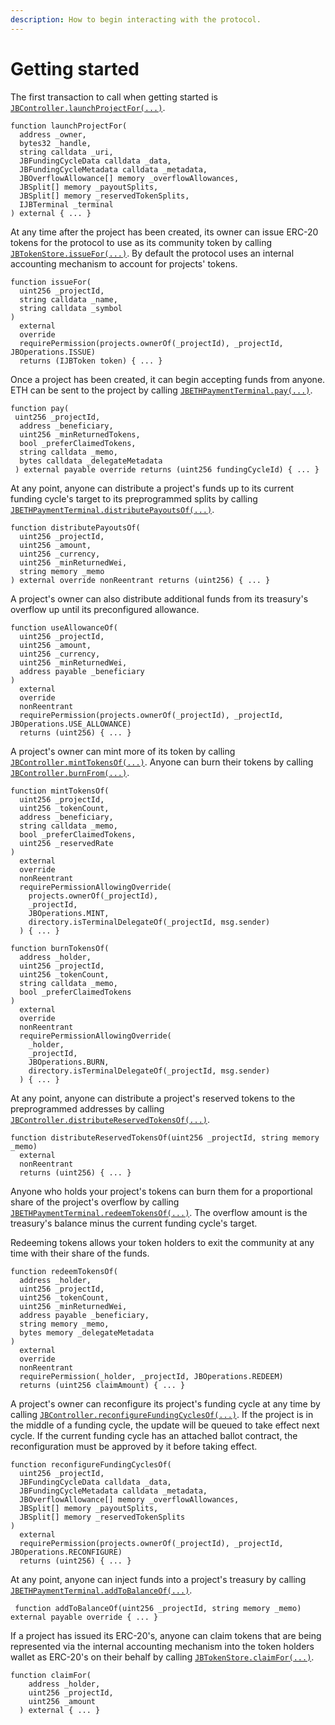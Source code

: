 ```yaml
---
description: How to begin interacting with the protocol.
---
```


# Getting started

The first transaction to call when getting started is [`JBController.launchProjectFor(...)`](../contracts/or-controllers/jbcontroller/write/launchprojectfor.md).

```solidity
function launchProjectFor(
  address _owner,
  bytes32 _handle,
  string calldata _uri,
  JBFundingCycleData calldata _data,
  JBFundingCycleMetadata calldata _metadata,
  JBOverflowAllowance[] memory _overflowAllowances,
  JBSplit[] memory _payoutSplits,
  JBSplit[] memory _reservedTokenSplits,
  IJBTerminal _terminal
) external { ... }
```

At any time after the project has been created, its owner can issue ERC-20 tokens for the protocol to use as its community token by calling [`JBTokenStore.issueFor(...)`](../contracts/jbtokenstore/write/issuefor.md). By default the protocol uses an internal accounting mechanism to account for projects' tokens. 

```solidity
function issueFor(
  uint256 _projectId,
  string calldata _name,
  string calldata _symbol
)
  external
  override
  requirePermission(projects.ownerOf(_projectId), _projectId, JBOperations.ISSUE)
  returns (IJBToken token) { ... }
```

Once a project has been created, it can begin accepting funds from anyone. ETH can be sent to the project by calling [`JBETHPaymentTerminal.pay(...)`](../contracts/or-payment-terminals/jbethpaymentterminal/write/pay.md).

```solidity
function pay(
 uint256 _projectId,
  address _beneficiary,
  uint256 _minReturnedTokens,
  bool _preferClaimedTokens,
  string calldata _memo,
  bytes calldata _delegateMetadata
 ) external payable override returns (uint256 fundingCycleId) { ... }
```

At any point, anyone can distribute a project's funds up to its current funding cycle's target to its preprogrammed splits by calling [`JBETHPaymentTerminal.distributePayoutsOf(...)`](../contracts/or-payment-terminals/jbethpaymentterminal/write/distributepayoutsof.md).

```solidity
function distributePayoutsOf(
  uint256 _projectId,
  uint256 _amount,
  uint256 _currency,
  uint256 _minReturnedWei,
  string memory _memo
) external override nonReentrant returns (uint256) { ... }
```

A project's owner can also distribute additional funds from its treasury's overflow up until its preconfigured allowance.

```solidity
function useAllowanceOf(
  uint256 _projectId,
  uint256 _amount,
  uint256 _currency,
  uint256 _minReturnedWei,
  address payable _beneficiary
)
  external
  override
  nonReentrant
  requirePermission(projects.ownerOf(_projectId), _projectId, JBOperations.USE_ALLOWANCE)
  returns (uint256) { ... }
```

A project's owner can mint more of its token by calling [`JBController.mintTokensOf(...)`](../contracts/jbtokenstore/write/mintfor.md). Anyone can burn their tokens by calling [`JBController.burnFrom(...)`](../contracts/jbtokenstore/write/burnfrom.md).

```solidity
function mintTokensOf(
  uint256 _projectId,
  uint256 _tokenCount,
  address _beneficiary,
  string calldata _memo,
  bool _preferClaimedTokens,
  uint256 _reservedRate 
)
  external
  override
  nonReentrant
  requirePermissionAllowingOverride(
    projects.ownerOf(_projectId),
    _projectId,
    JBOperations.MINT,
    directory.isTerminalDelegateOf(_projectId, msg.sender)
  ) { ... }
```

```solidity
function burnTokensOf(
  address _holder,
  uint256 _projectId,
  uint256 _tokenCount,
  string calldata _memo,
  bool _preferClaimedTokens
)
  external
  override
  nonReentrant
  requirePermissionAllowingOverride(
    _holder,
    _projectId,
    JBOperations.BURN,
    directory.isTerminalDelegateOf(_projectId, msg.sender)
  ) { ... }
```

At any point, anyone can distribute a project's reserved tokens to the preprogrammed addresses by calling [`JBController.distributeReservedTokensOf(...)`](../contracts/or-controllers/jbcontroller/write/distributereservedtokensof.md).

```solidity
function distributeReservedTokensOf(uint256 _projectId, string memory _memo)
  external
  nonReentrant
  returns (uint256) { ... }
```

Anyone who holds your project's tokens can burn them for a proportional share of the project's overflow by calling [`JBETHPaymentTerminal.redeemTokensOf(...)`](../contracts/or-payment-terminals/jbethpaymentterminal/write/redeemtokensof.md). The overflow amount is the treasury's balance minus the current funding cycle's target.

Redeeming tokens allows your token holders to exit the community at any time with their share of the funds.

```solidity
function redeemTokensOf(
  address _holder,
  uint256 _projectId,
  uint256 _tokenCount,
  uint256 _minReturnedWei,
  address payable _beneficiary,
  string memory _memo,
  bytes memory _delegateMetadata
)
  external
  override
  nonReentrant
  requirePermission(_holder, _projectId, JBOperations.REDEEM)
  returns (uint256 claimAmount) { ... }
```

A project's owner can reconfigure its project's funding cycle at any time by calling [`JBController.reconfigureFundingCyclesOf(...)`](../contracts/or-controllers/jbcontroller/write/reconfigurefundingcyclesof.md). If the project is in the middle of a funding cycle, the update will be queued to take effect next cycle. If the current funding cycle has an attached ballot contract, the reconfiguration must be approved by it before taking effect.

```solidity
function reconfigureFundingCyclesOf(
  uint256 _projectId,
  JBFundingCycleData calldata _data,
  JBFundingCycleMetadata calldata _metadata,
  JBOverflowAllowance[] memory _overflowAllowances,
  JBSplit[] memory _payoutSplits,
  JBSplit[] memory _reservedTokenSplits
)
  external
  requirePermission(projects.ownerOf(_projectId), _projectId, JBOperations.RECONFIGURE)
  returns (uint256) { ... }
```

At any point, anyone can inject funds into a project's treasury by calling [`JBETHPaymentTerminal.addToBalanceOf(...)`](../contracts/or-payment-terminals/jbethpaymentterminal/write/addtobalanceof.md).

```solidity
 function addToBalanceOf(uint256 _projectId, string memory _memo) external payable override { ... }
```

If a project has issued its ERC-20's, anyone can claim tokens that are being represented via the internal accounting mechanism into the token holders wallet as ERC-20's on their behalf by calling [`JBTokenStore.claimFor(...)`](../contracts/jbtokenstore/write/claimfor.md).

```solidity
function claimFor(
    address _holder,
    uint256 _projectId,
    uint256 _amount
  ) external { ... }
```
